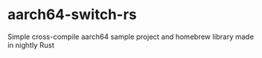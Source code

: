 # aarch64-switch-rs
Simple cross-compile aarch64 sample project and homebrew library made in nightly Rust
